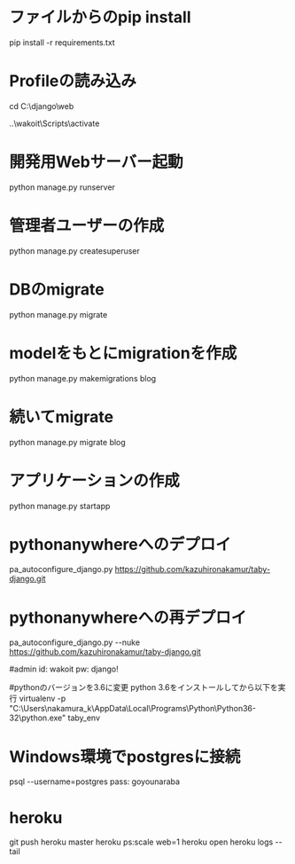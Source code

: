 # ファイルからのpip install
pip install -r requirements.txt

# Profileの読み込み
cd C:\django\web

..\wakoit\Scripts\activate

# 開発用Webサーバー起動
python manage.py runserver

# 管理者ユーザーの作成
python manage.py createsuperuser

# DBのmigrate
python manage.py migrate

# modelをもとにmigrationを作成
python manage.py makemigrations blog

# 続いてmigrate
python manage.py migrate blog

# アプリケーションの作成
python manage.py startapp <app>

# pythonanywhereへのデプロイ
pa_autoconfigure_django.py https://github.com/kazuhironakamur/taby-django.git

# pythonanywhereへの再デプロイ
pa_autoconfigure_django.py --nuke https://github.com/kazuhironakamur/taby-django.git

#admin
id: wakoit
pw: django!

#pythonのバージョンを3.6に変更
python 3.6をインストールしてから以下を実行
virtualenv -p "C:\Users\nakamura_k\AppData\Local\Programs\Python\Python36-32\python.exe" taby_env

# Windows環境でpostgresに接続
psql --username=postgres
pass: goyounaraba

# heroku
git push heroku master
heroku ps:scale web=1
heroku open
heroku logs --tail